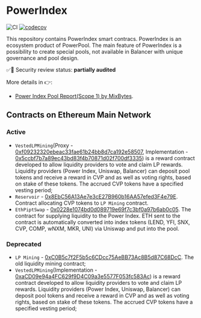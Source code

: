 # PowerIndex

![CI](https://github.com/powerpool-finance/powerindex/workflows/CI/badge.svg)
[![codecov](https://codecov.io/gh/powerpool-finance/powerindex/branch/master/graph/badge.svg)](https://codecov.io/gh/powerpool-finance/powerindex)

This repository contains PowerIndex smart contracs. PowerIndex is an ecosystem product of PowerPool. The main feature of PowerIndex is a possibility to create special pools, not available in Balancer with unique governance and pool design.

✅🚨 Security review status: **partially audited**

More details in 👉:
- [Power Index Pool Report(Scope 1) by MixBytes](https://github.com/powerpool-finance/powerpool-docs/blob/master/audits/PowerIndexPoolSecurityAuditScope1.pdf).


## Contracts on Ethereum Main Network

### Active

- `VestedLPMining`(Proxy - [0xf09232320ebeac33fae61b24bb8d7ca192e58507](https://etherscan.io/address/0xf09232320ebeac33fae61b24bb8d7ca192e58507#code), Implementation - [0x5ccbf7b7a89ec43bd83f4b70871d02f700df3335](https://etherscan.io/address/0x5ccbf7b7a89ec43bd83f4b70871d02f700df3335)) is a reward contract developed to allow liquidity providers to vote and claim LP rewards. Liquidity providers (Power Index, Uniswap, Balancer) can deposit pool tokens and receive a reward in CVP and as well as voting rights, based on stake of these tokens. The accrued CVP tokens have a specified vesting period;
- `Reservoir` - [0x8EbC56A13Ae7e3cE27B960b16AA57efed3F4e79E](https://etherscan.io/address/0x8EbC56A13Ae7e3cE27B960b16AA57efed3F4e79E). Contract allocating CVP tokens to `LP Mining` contract.
- `EthPiptSwap` - [0x0228e1074bd0d089719e69f7c3bf0a97b6ab0c05](https://etherscan.io/address/0x0228e1074bd0d089719e69f7c3bf0a97b6ab0c05). The contract for supplying liquidity to the Power Index. ETH sent to the contract is automatically converted into index tokens (LEND, YFI, SNX, CVP, COMP, wNXM, MKR, UNI) via Uniswap and put into the pool.

### Deprecated

- `LP Mining` - [0xC0B5c7f2F5b5c6CDcc75AeBB73Ac8B5d87C68DcC](https://etherscan.io/address/0xC0B5c7f2F5b5c6CDcc75AeBB73Ac8B5d87C68DcC). The old liquidity mining contract;
- `VestedLPMining`(Implementation - [0xaCD09e94a4FC629f9D4C09a3e5577F053fc583Ac](https://etherscan.io/address/0xaCD09e94a4FC629f9D4C09a3e5577F053fc583Ac)) is a reward contract developed to allow liquidity providers to vote and claim LP rewards. Liquidity providers (Power Index, Uniswap, Balancer) can deposit pool tokens and receive a reward in CVP and as well as voting rights, based on stake of these tokens. The accrued CVP tokens have a specified vesting period;
